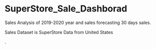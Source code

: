 # SuperStore_Sale_Dashborad

Sales Analysis of 2019-2020 year and sales forecasting 30 days sales.

Sales Dataset is SuperStore Data from United States 

.
